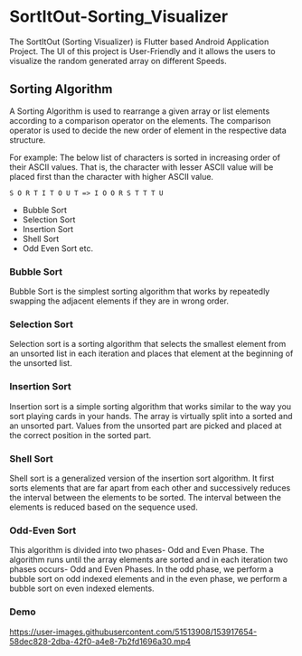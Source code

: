 # SortItOut-Sorting_Visualizer

The SortItOut (Sorting Visualizer) is Flutter based Android Application Project. The UI of this project is User-Friendly and it allows the users to visualize the random generated array on different Speeds.

## Sorting Algorithm

A Sorting Algorithm is used to rearrange a given array or list elements according to a comparison operator on the elements. The comparison operator is used to decide the new order of element in the respective data structure.

For example: The below list of characters is sorted in increasing order of their ASCII values. That is, the character with lesser ASCII value will be placed first than the character with higher ASCII value.

	S O R T I T O U T => I O O R S T T T U

<ul>
  <li>Bubble Sort</li>
  <li>Selection Sort</li>
  <li>Insertion Sort</li>
  <li>Shell Sort</li>
  <li>Odd Even Sort etc.</li>
</ul>


### Bubble Sort

Bubble Sort is the simplest sorting algorithm that works by repeatedly swapping the adjacent elements if they are in wrong order.

### Selection Sort

Selection sort is a sorting algorithm that selects the smallest element from an unsorted list in each iteration and places that element at the beginning of the unsorted list.

### Insertion Sort

Insertion sort is a simple sorting algorithm that works similar to the way you sort playing cards in your hands. The array is virtually split into a sorted and an unsorted part. Values from the unsorted part are picked and placed at the correct position in the sorted part.

### Shell Sort

Shell sort is a generalized version of the insertion sort algorithm. It first sorts elements that are far apart from each other and successively reduces the interval between the elements to be sorted. The interval between the elements is reduced based on the sequence used.

### Odd-Even Sort

This algorithm is divided into two phases- Odd and Even Phase. The algorithm runs until the array elements are sorted and in each iteration two phases occurs- Odd and Even Phases.
In the odd phase, we perform a bubble sort on odd indexed elements and in the even phase, we perform a bubble sort on even indexed elements.


### Demo

https://user-images.githubusercontent.com/51513908/153917654-58dec828-2dba-42f0-a4e8-7b2fd1696a30.mp4




